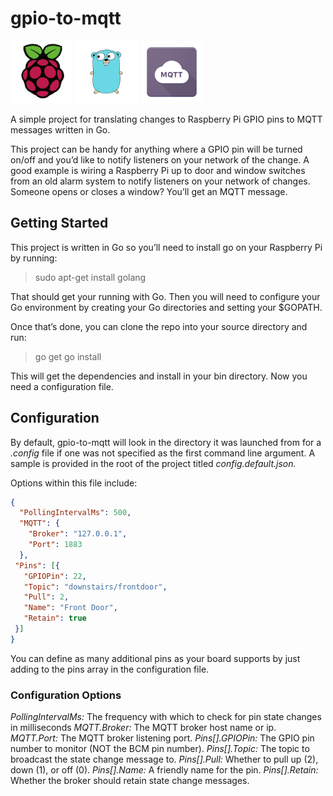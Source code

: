 # gpio-to-mqtt

<img src="./assets/raspberrypi.png" alt="Raspberry Pi" height="100"> <img src="./assets/golang.png" alt="Golang" height="100"> <img src="./assets/mqtt.png" alt="MQTT" height="100">

A simple project for translating changes to Raspberry Pi GPIO pins to MQTT messages written in Go.

This project can be handy for anything where a GPIO pin will be turned on/off and you’d like to notify listeners on your network of the change. A good example is wiring a Raspberry Pi up to door and window switches from an old alarm system to notify listeners on your network of changes. Someone opens or closes a window? You’ll get an MQTT message.

## Getting Started

This project is written in Go so you’ll need to install go on your Raspberry Pi by running:

> sudo apt-get install golang

That should get your running with Go. Then you will need to configure your Go environment by creating your Go directories and setting your $GOPATH.

Once that’s done, you can clone the repo into your source directory and run:

> go get
> go install

This will get the dependencies and install in your bin directory. Now you need a configuration file.

## Configuration

By default, gpio-to-mqtt will look in the directory it was launched from for a *.config* file if one was not specified as the first command line argument. A sample is provided in the root of the project titled *config.default.json.*

Options within this file include:

```json
{
  "PollingIntervalMs": 500,
  "MQTT": {
    "Broker": "127.0.0.1",
    "Port": 1883
  },
 "Pins": [{
   "GPIOPin": 22,
   "Topic": "downstairs/frontdoor",
   "Pull": 2,
   "Name": "Front Door",
   "Retain": true
 }]
}
```

You can define as many additional pins as your board supports by just adding to the pins array in the configuration file.

### Configuration Options

*PollingIntervalMs:* The frequency with which to check for pin state changes in milliseconds
*MQTT.Broker:* The MQTT broker host name or ip.
*MQTT.Port:* The MQTT broker listening port.
*Pins[].GPIOPin:* The GPIO pin number to monitor (NOT the BCM pin number).
*Pins[].Topic:* The topic to broadcast the state change message to.
*Pins[].Pull:* Whether to pull up (2), down (1), or off (0).
*Pins[].Name:* A friendly name for the pin.
*Pins[].Retain:* Whether the broker should retain state change messages.

